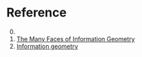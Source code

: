 # Reference

0. []()
0. [The Many Faces of Information Geometry](https://www.ams.org//journals/notices/202201/rnoti-p36.pdf)
0. [Information geometry](https://en.wikipedia.org/wiki/Information_geometry)

